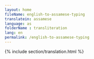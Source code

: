 ```yaml
--- 
layout: home 
fileName: english-to-assamese-typing
translatein: assamese
language: as
folderName : transliteration
lang: en
permalink: /english-to-assamese-typing
---
```

{% include section/translation.html %}